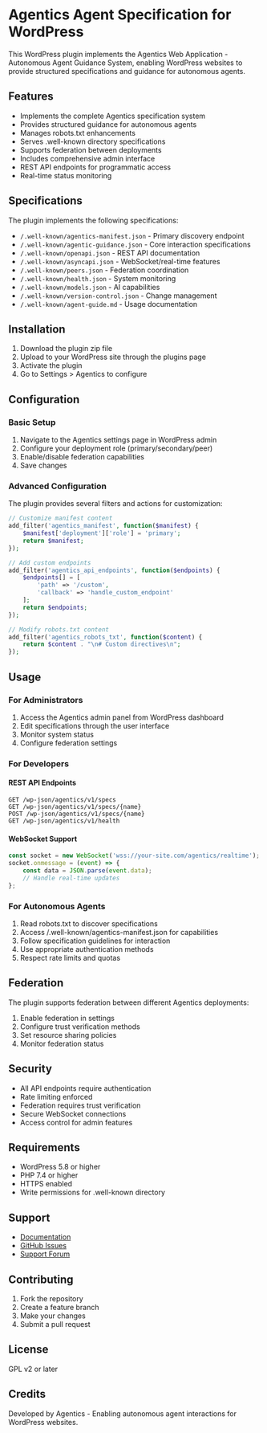 # Agentics Agent Specification for WordPress

This WordPress plugin implements the Agentics Web Application - Autonomous Agent Guidance System, enabling WordPress websites to provide structured specifications and guidance for autonomous agents.

## Features

- Implements the complete Agentics specification system
- Provides structured guidance for autonomous agents
- Manages robots.txt enhancements
- Serves .well-known directory specifications
- Supports federation between deployments
- Includes comprehensive admin interface
- REST API endpoints for programmatic access
- Real-time status monitoring

## Specifications

The plugin implements the following specifications:

- `/.well-known/agentics-manifest.json` - Primary discovery endpoint
- `/.well-known/agentic-guidance.json` - Core interaction specifications
- `/.well-known/openapi.json` - REST API documentation
- `/.well-known/asyncapi.json` - WebSocket/real-time features
- `/.well-known/peers.json` - Federation coordination
- `/.well-known/health.json` - System monitoring
- `/.well-known/models.json` - AI capabilities
- `/.well-known/version-control.json` - Change management
- `/.well-known/agent-guide.md` - Usage documentation

## Installation

1. Download the plugin zip file
2. Upload to your WordPress site through the plugins page
3. Activate the plugin
4. Go to Settings > Agentics to configure

## Configuration

### Basic Setup

1. Navigate to the Agentics settings page in WordPress admin
2. Configure your deployment role (primary/secondary/peer)
3. Enable/disable federation capabilities
4. Save changes

### Advanced Configuration

The plugin provides several filters and actions for customization:

```php
// Customize manifest content
add_filter('agentics_manifest', function($manifest) {
    $manifest['deployment']['role'] = 'primary';
    return $manifest;
});

// Add custom endpoints
add_filter('agentics_api_endpoints', function($endpoints) {
    $endpoints[] = [
        'path' => '/custom',
        'callback' => 'handle_custom_endpoint'
    ];
    return $endpoints;
});

// Modify robots.txt content
add_filter('agentics_robots_txt', function($content) {
    return $content . "\n# Custom directives\n";
});
```

## Usage

### For Administrators

1. Access the Agentics admin panel from WordPress dashboard
2. Edit specifications through the user interface
3. Monitor system status
4. Configure federation settings

### For Developers

#### REST API Endpoints

```
GET /wp-json/agentics/v1/specs
GET /wp-json/agentics/v1/specs/{name}
POST /wp-json/agentics/v1/specs/{name}
GET /wp-json/agentics/v1/health
```

#### WebSocket Support

```javascript
const socket = new WebSocket('wss://your-site.com/agentics/realtime');
socket.onmessage = (event) => {
    const data = JSON.parse(event.data);
    // Handle real-time updates
};
```

### For Autonomous Agents

1. Read robots.txt to discover specifications
2. Access /.well-known/agentics-manifest.json for capabilities
3. Follow specification guidelines for interaction
4. Use appropriate authentication methods
5. Respect rate limits and quotas

## Federation

The plugin supports federation between different Agentics deployments:

1. Enable federation in settings
2. Configure trust verification methods
3. Set resource sharing policies
4. Monitor federation status

## Security

- All API endpoints require authentication
- Rate limiting enforced
- Federation requires trust verification
- Secure WebSocket connections
- Access control for admin features

## Requirements

- WordPress 5.8 or higher
- PHP 7.4 or higher
- HTTPS enabled
- Write permissions for .well-known directory

## Support

- [Documentation](https://agentics.org/docs)
- [GitHub Issues](https://github.com/agentics/wordpress-agent-specification/issues)
- [Support Forum](https://wordpress.org/support/plugin/agentics-agent-spec)

## Contributing

1. Fork the repository
2. Create a feature branch
3. Make your changes
4. Submit a pull request

## License

GPL v2 or later

## Credits

Developed by Agentics - Enabling autonomous agent interactions for WordPress websites.